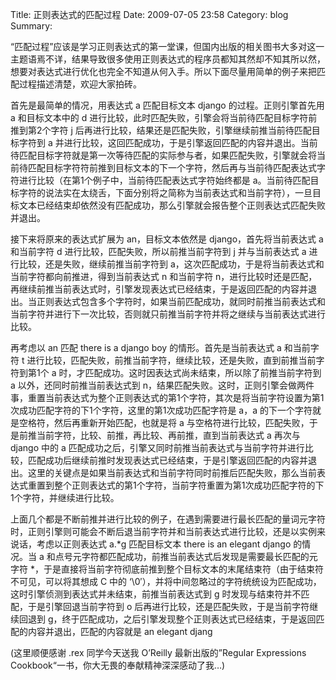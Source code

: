 Title: 正则表达式的匹配过程
Date: 2009-07-05 23:58
Category: blog
Summary: 

“匹配过程”应该是学习正则表达式的第一堂课，但国内出版的相关图书大多对这一主题语焉不详，结果导致很多使用正则表达式的程序员都知其然却不知其所以然，想要对表达式进行优化也完全不知道从何入手。所以下面尽量用简单的例子来把匹配过程描述清楚，欢迎大家拍砖。

首先是最简单的情况，用表达式 a 匹配目标文本 django 的过程。正则引擎首先用 a 和目标文本中的 d 进行比较，此时匹配失败，引擎会将当前待匹配目标字符前推到第2个字符 j 后再进行比较，结果还是匹配失败，引擎继续前推当前待匹配目标字符到 a 并进行比较，这回匹配成功，于是引擎返回匹配的内容并退出。当前待匹配目标字符就是第一次等待匹配的实际参与者，如果匹配失败，引擎就会将当前待匹配目标字符符前推到目标文本的下一个字符，然后再与当前待匹配表达式字符进行比较（在第1个例子中，当前待匹配表达式字符始终都是 a。当前待匹配目标字符的说法实在太绕舌，下面分别将之简称为当前表达式和当前字符），一旦目标文本已经结束却依然没有匹配成功，那么引擎就会报告整个正则表达式匹配失败并退出。

接下来将原来的表达式扩展为 an，目标文本依然是 django，首先将当前表达式 a 和当前字符 d 进行比较，匹配失败，所以前推当前字符到 j 并与当前表达式 a 进行比较，还是失败，继续前推当前字符到 a，这次匹配成功，于是将当前表达式和当前字符都向前推进，得到当前表达式 n 和当前字符 n，进行比较时还是匹配，再继续前推当前表达式时，引擎发现表达式已经结束，于是返回匹配的内容并退出。当正则表达式包含多个字符时，如果当前匹配成功，就同时前推当前表达式和当前字符并进行下一次比较，否则就只前推当前字符并将之继续与当前表达式进行比较。

再考虑以 an 匹配 there is a django boy 的情形。首先是当前表达式 a 和当前字符 t 进行比较，匹配失败，前推当前字符，继续比较，还是失败，直到前推当前字符到第1个 a 时，才匹配成功。这时因表达式尚未结束，所以除了前推当前字符到 a 以外，还同时前推当前表达式到 n，结果匹配失败。这时，正则引擎会做两件事，重置当前表达式为整个正则表达式的第1个字符，其次是将当前字符设置为第1次成功匹配字符的下1个字符，这里的第1次成功匹配字符是 a，a 的下一个字符就是空格符，然后再重新开始匹配，也就是将 a 与空格符进行比较，匹配失败，于是前推当前字符，比较、前推，再比较、再前推，直到当前表达式 a 再次与 django 中的 a 匹配成功之后，引擎又同时前推当前表达式与当前字符并进行比较，匹配成功后继续前推时发现表达式已经结束，于是引擎返回匹配的内容并退出。这里的关键点是如果当前表达式和当前字符同时前推后匹配失败，那么当前表达式重置到整个正则表达式的第1个字符，当前字符重置为第1次成功匹配字符的下1个字符，并继续进行比较。

上面几个都是不断前推并进行比较的例子，在遇到需要进行最长匹配的量词元字符时，正则引擎则可能会不断后退当前字符并和当前表达式进行比较，还是以实例来说话，考虑以正则表达式 a.*g 匹配目标文本 there is an elegant django 的情况。当 a 和点号元字符都匹配成功，前推当前表达式后发现是需要最长匹配的元字符 *，于是直接将当前字符彻底前推到整个目标文本的末尾结束符（由于结束符不可见，可以将其想成 C 中的 ‘\0′），并将中间忽略过的字符统统设为匹配成功，这时引擎侦测到表达式并未结束，前推当前表达式到 g 时发现与结束符并不匹配，于是引擎回退当前字符到 o 后再进行比较，还是匹配失败，于是当前字符继续回退到 g，终于匹配成功，之后引擎发现整个正则表达式已经结束，于是返回匹配的内容并退出，匹配的内容就是 an elegant djang

(这里顺便感谢 .rex 同学今天送我 O’Reilly 最新出版的”Regular Expressions Cookbook“一书，你大无畏的奉献精神深深感动了我…)